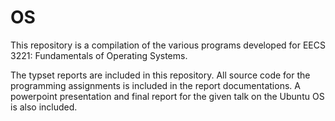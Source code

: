 # OS
This repository is a compilation of the various programs developed for EECS 3221: Fundamentals of Operating Systems.

The typset reports are included in this repository. All source code for the programming assignments is included in the report documentations. A powerpoint presentation and final report for the given talk on the Ubuntu OS is also included.
